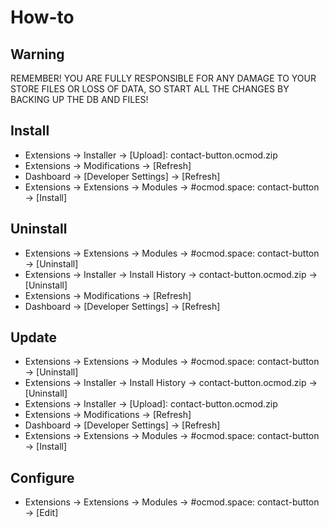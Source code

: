 # How-to

## Warning
REMEMBER! YOU ARE FULLY RESPONSIBLE FOR ANY DAMAGE TO YOUR STORE FILES OR LOSS OF DATA, SO START ALL THE CHANGES BY BACKING UP THE DB AND FILES!

## Install
* Extensions → Installer → [Upload]: contact-button.ocmod.zip
* Extensions → Modifications → [Refresh]
* Dashboard → [Developer Settings] → [Refresh]
* Extensions → Extensions → Modules → #ocmod.space: contact-button → [Install]

## Uninstall
* Extensions → Extensions → Modules → #ocmod.space: contact-button → [Uninstall]
* Extensions → Installer → Install History → contact-button.ocmod.zip → [Uninstall]
* Extensions → Modifications → [Refresh]
* Dashboard → [Developer Settings] → [Refresh]

## Update
* Extensions → Extensions → Modules → #ocmod.space: contact-button → [Uninstall]
* Extensions → Installer → Install History → contact-button.ocmod.zip → [Uninstall]
* Extensions → Installer → [Upload]: contact-button.ocmod.zip
* Extensions → Modifications → [Refresh]
* Dashboard → [Developer Settings] → [Refresh]
* Extensions → Extensions → Modules → #ocmod.space: contact-button → [Install]

## Configure
* Extensions → Extensions → Modules → #ocmod.space: contact-button → [Edit]
